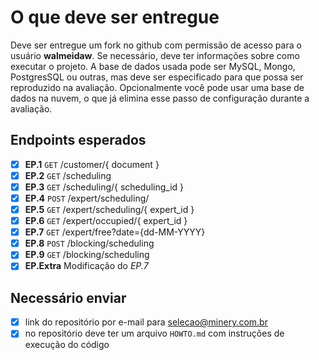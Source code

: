 # O que deve ser entregue
Deve ser entregue um fork no github com permissão de acesso para o usuário **walmeidaw**.
Se necessário, deve ter informações sobre como executar o projeto.
A base de dados usada pode ser MySQL, Mongo, PostgresSQL ou outras, mas deve ser especificado para que possa ser reproduzido na avaliação. Opcionalmente você pode usar uma base de dados na nuvem, o que já elimina esse passo de configuração durante a avaliação.

## Endpoints esperados
- [x] **EP.1** `GET`  /customer/{ document }
- [x] **EP.2** `GET`  /scheduling
- [x] **EP.3** `GET`  /scheduling/{ scheduling_id }
- [x] **EP.4** `POST` /expert/scheduling/
- [x] **EP.5** `GET`  /expert/scheduling/{ expert_id }
- [x] **EP.6** `GET`  /expert/occupied/{ expert_id }
- [x] **EP.7** `GET`  /expert/free?date={dd-MM-YYYY}
- [x] **EP.8** `POST` /blocking/scheduling
- [x] **EP.9** `GET`  /blocking/scheduling
- [x] **EP.Extra**    Modificação do *EP.7*

## Necessário enviar
- [x] link do repositório por e-mail para selecao@minery.com.br
- [x] no repositório deve ter um arquivo `HOWTO.md` com instruções de execução do código
